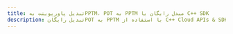 ---title: تبدیل پاورپوینت بهPPTM، POT به PPTM مبدل رایگان یا C++ SDKdescription: تبدیل رایگانPOT به PPTM با استفاده از C++ Cloud APIs & SDK. همچنین اسناد Microsoft PowerPoint را در Cloud ایجاد، ویرایش و رندر کنید.---